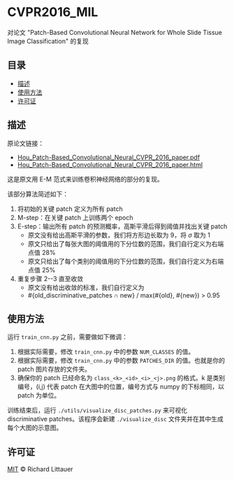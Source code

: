 # CVPR2016_MIL
对论文 "Patch-Based Convolutional Neural Network for Whole Slide Tissue Image Classification" 的复现

## 目录
- [描述](#描述)
- [使用方法](#使用方法)
- [许可证](#许可证)

## 描述
原论文链接：
- [Hou_Patch-Based_Convolutional_Neural_CVPR_2016_paper.pdf](https://openaccess.thecvf.com/content_cvpr_2016/papers/Hou_Patch-Based_Convolutional_Neural_CVPR_2016_paper.pdf) 
- [Hou_Patch-Based_Convolutional_Neural_CVPR_2016_paper.html](https://openaccess.thecvf.com/content_cvpr_2016/html/Hou_Patch-Based_Convolutional_Neural_CVPR_2016_paper.html)

这是原文用 E-M 范式来训练卷积神经网络的部分的复现。

该部分算法简述如下：  
1. 将初始的关键 patch 定义为所有 patch
2. M-step：在关键 patch 上训练两个 epoch
3. E-step：输出所有 patch 的预测概率，高斯平滑后得到阈值并找出关键 patch
    - 原文没有给出高斯平滑的参数，我们将方形边长取为 9，将 $\sigma$ 取为 1
    - 原文只给出了每张大图的阈值用的下分位数的范围，我们自行定义为右端点值 28%
    - 原文只给出了每个类别的阈值用的下分位数的范围，我们自行定义为右端点值 25%
4. 重复步骤 2--3 直至收敛
    - 原文没有给出收敛的标准，我们自行定义为
    - #{old_discriminative_patches ∩ new} / max⁡(#{old}, #{new}) > 0.95

## 使用方法

运行 `train_cnn.py` 之前，需要做如下微调：
1. 根据实际需要，修改 `train_cnn.py` 中的参数 `NUM_CLASSES` 的值。
2. 根据实际需要，修改 `train_cnn.py` 中的参数 `PATCHES_DIR` 的值。也就是你的 patch 图片存放的文件夹。
3. 确保你的 patch 已经命名为 `class_<k>_<id>_<i>_<j>.png` 的格式。k 是类别编号，(i,j) 代表 patch 在大图中的位置，编号方式与 numpy 的下标相同，以 patch 为单位。

训练结束后，运行 `./utils/visualize_disc_patches.py` 来可视化 discriminative patches。该程序会新建 `./visualize_disc` 文件夹并在其中生成每个大图的示意图。

## 许可证

[MIT](LICENSE) © Richard Littauer
